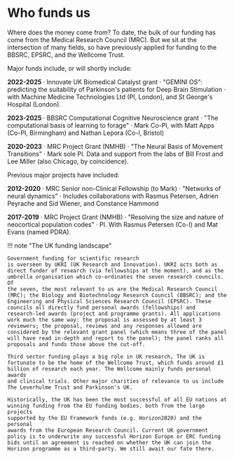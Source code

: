 
# Who funds us

Where does the money come from? To date, the bulk of our funding has
come from the Medical Research Council (MRC). But we sit at the
intersection of many fields, so have previously applied for funding to
the BBSRC, EPSRC, and the Wellcome Trust.

Major funds include, or will shortly include:

**2022-2025** ·
Innovate UK Biomedical Catalyst grant · "GEMINI OS": predicting the suitability of Parkinson's patients for Deep Brain Stimulation · with Machine Medicine Technologies Ltd (PI, London), and St George's Hospital (London).

**2023-2025** ·
BBSRC Computational Cognitive Neuroscience grant · "The computational basis of learning to forage" · Mark Co-PI, with Matt Apps (Co-PI, Birmingham) and Nathan Lepora (Co-I, Bristol)

**2020-2023** ·
MRC Project Grant (NMHB) · 
"The Neural Basis of Movement Transitions" · 
Mark sole PI. Data and support from the labs of Bill Frost and Lee
Miller (also Chicago, by coincidence).

Previous major projects have included:

**2012-2020** · 
MRC Senior non-Clinical Fellowship (to Mark) · 
"Networks of neural dynamics" · 
Includes collaborations with Rasmus Petersen, Adrien Peyrache and Sid
Wiener, and Constance Hammond

**2017-2019** · 
MRC Project Grant (NMHB) · 
"Resolving the size and nature of neocortical population codes" · 
PI. With Rasmus Petersen (Co-I) and Mat Evans (named PDRA).

!!! note "The UK funding landscape"

    Government funding for scientific research
    is overseen by UKRI (UK Research and Innovation). UKRI acts both as
    direct funder of research (via fellowships at the moment), and as the
    umbrella organisation which co-ordinates the seven research councils. Of
    the seven, the most relevant to us are the Medical Research Council
    (MRC); the Biology and Biotechnology Research Council (BBSRC); and the
    Engineering and Physical Sciences Research Council (EPSRC). These
    councils all directly fund personal awards (fellowships) and
    research-led awards (project and programme grants). All applications
    work much the same way: the proposal is assessed by at least 3
    reviewers; the proposal, reviews and any responses allowed are
    considered by the relevant grant panel (which means three of the panel
    will have read in-depth and report to the panel); the panel ranks all
    proposals and funds those above the cut-off.

    Third sector funding plays a big role in UK research, The UK is
    fortunate to be the home of the Wellcome Trust, which funds around £1
    billion of research each year. The Wellcome mainly funds personal awards
    and clinical trials. Other major charities of relevance to us include
    The Leverhulme Trust and Parkinson's UK.

    Historically, the UK has been the most successful of all EU nations at
    winning funding from the EU funding bodies, both from the large projects
    supported by the EU Framework funds (e.g. Horizon2020) and the personal
    awards from the European Research Council. Current UK government policy is to underwrite any successful Horizon Europe or ERC funding bids until an agreement is reached on whether the UK can join the Horizon programme as a third-party. We still await our fate there.
